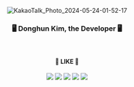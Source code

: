 <div align="center">
 
![KakaoTalk_Photo_2024-05-24-01-52-17](https://github.com/donghun-k/donghun-k/assets/60064471/d26844a7-f035-442e-a948-5f0b77116575)


### 🖥️ Donghun Kim, the Developer 🖥️

</br>

#### 🖤 LIKE 🖤

<img src="https://img.shields.io/badge/TypeScript-000000?style=plastic&logo=typescript&logoColor=white"/>
<img src="https://img.shields.io/badge/React-000000?style=plastic&logo=react&logoColor=white"/>
<img src="https://img.shields.io/badge/Next.js-000000?style=plastic&logo=next.js&logoColor=white"/>
<img src="https://img.shields.io/badge/Tailwind CSS-000000?style=plastic&logo=tailwind css&logoColor=white"/>
<img src="https://img.shields.io/badge/shadcn/ui-000000?style=plastic&logo=shadcn/ui&logoColor=white"/>

</div>

